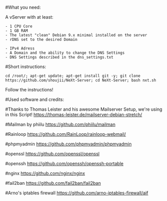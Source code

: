 #What you need:

A vServer with at least:
```
- 1 CPU Core
- 1 GB RAM
- The latest "clean" Debian 9.x minimal installed on the server
- rDNS set to the desired Domain

- IPv4 Adress
- A Domain and the ability to change the DNS Settings
- DNS Settings described in the dns_settings.txt
```

#Short instructions:

```
cd /root/; apt-get update; apt-get install git -y; git clone https://github.com/shoujii/NeXt-Server; cd NeXt-Server; bash nxt.sh
```

Follow the instructions!



#Used software and credits:

#Thanks to Thomas Leister and his awesome Mailserver Setup, we're using in this Script!
https://thomas-leister.de/mailserver-debian-stretch/

#Mailman by phiilu
https://github.com/phiilu/mailman

#Rainloop
https://github.com/RainLoop/rainloop-webmail/

#phpmyadmin
https://github.com/phpmyadmin/phpmyadmin

#openssl
https://github.com/openssl/openssl

#openssh
https://github.com/openssh/openssh-portable

#nginx
https://github.com/nginx/nginx

#fail2ban
https://github.com/fail2ban/fail2ban

#Arno's iptables firewall
https://github.com/arno-iptables-firewall/aif
